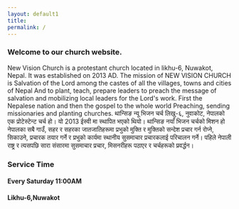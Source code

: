 ```yaml
---
layout: default1
title:
permalink: /
---
```



### Welcome to our church website. 

New Vision Church is a protestant church located in likhu-6, Nuwakot, Nepal. It was established on 2013 AD. The mission of NEW VISION CHURCH is
Salvation of the Lord among the castes of all the villages, towns and cities of Nepal And to plant, teach, prepare leaders to preach the message of salvation and mobilizing local leaders for the Lord's work. First the Nepalese nation and then the gospel to the whole world Preaching, sending missionaries and planting churches.
थान्सिङ न्यू भिजन चर्च लिखु-६, नुवाकोट, नेपालको एक प्रोटेस्टेन्ट चर्च हो। यो 2013 ईस्वी मा स्थापित भएको थियो। थान्सिङ नयाँ भिजन चर्चको मिशन हो
नेपालका सबै गाउँ, सहर र सहरका जातजातिहरूमा प्रभुको मुक्ति र मुक्तिको सन्देश प्रचार गर्न रोप्ने, सिकाउने, प्रचारक तयार गर्ने र प्रभुको कार्यमा स्थानीय सुसमाचार प्रचारकलाई परिचालन गर्ने। पहिले नेपाली राष्ट्र र त्यसपछि सारा संसारमा सुसमाचार प्रचार, मिसनरीहरू पठाएर र चर्चहरूको प्रवर्द्धन।

### Service Time

#### Every Saturday 11:00AM

#### Likhu-6,Nuwakot 
